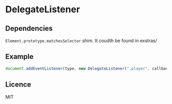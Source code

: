 # DelegateListener

## Dependencies
`Element.prototype.matchesSelector` shim.
It coudth be found in exstras/

## Example

```javascript
document.addEventListener(type, new DelegateListener(".player", callback))
```

## Licence
MIT